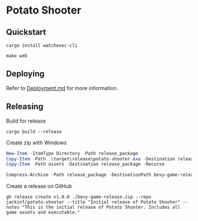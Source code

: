 # Potato Shooter

## Quickstart

```shell
cargo install watchexec-cli
```

```shell
make web
```

## Deploying

Refer to [Deployment.md](Deployment.md) for more information.

## Releasing

Build for release
```shell
cargo build --release
```

Create zip with Windows
```powershell
New-Item -ItemType Directory -Path release_package
Copy-Item -Path .\target\release\potato-shooter.exe -Destination release_package
Copy-Item -Path assets -Destination release_package -Recurse

Compress-Archive -Path release_package -DestinationPath bevy-game-release.zip 
```

Create a release on GitHub
```shell
gh release create v1.0.0 ./bevy-game-release.zip --repo jackinf/potato-shooter --title "Initial release of Potato Shooter" --notes "This is the initial release of Potato Shooter. Includes all game assets and executable."
```